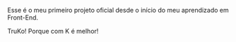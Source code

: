 Esse é o meu primeiro projeto oficial desde o início do meu aprendizado em Front-End.

TruKo! Porque com K é melhor!
